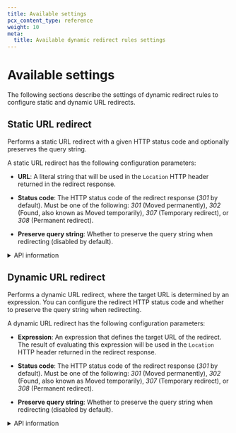 ```yaml
---
title: Available settings
pcx_content_type: reference
weight: 10
meta:
  title: Available dynamic redirect rules settings
---
```


# Available settings

The following sections describe the settings of dynamic redirect rules to configure static and dynamic URL redirects.

## Static URL redirect

Performs a static URL redirect with a given HTTP status code and optionally preserves the query string.

A static URL redirect has the following configuration parameters:

* **URL**: A literal string that will be used in the `Location` HTTP header returned in the redirect response.

* **Status code**: The HTTP status code of the redirect response (_301_ by default). Must be one of the following: _301_ (Moved permanently), _302_ (Found, also known as Moved temporarily), _307_ (Temporary redirect), or _308_ (Permanent redirect).

* **Preserve query string**: Whether to preserve the query string when redirecting (disabled by default).

<details>
<summary>API information</summary>
<div>

The full syntax of the `"action_parameters"` field for a dynamic redirect rule performing a static URL redirect is the following:

```json
 "action_parameters": {
  "from_value": {
    "target_url": {
      "value": "<STATIC_URL_VALUE>"
    },
    "status_code": <STATUS_CODE>,
    "preserve_query_string": <BOOLEAN_VALUE>
  }
}
```

The only required parameter is `<STATIC_URL_VALUE>`.

{{<render file="url-forwarding/_optional-parameters.md">}}

</div>
</details>

## Dynamic URL redirect

Performs a dynamic URL redirect, where the target URL is determined by an expression. You can configure the redirect HTTP status code and whether to preserve the query string when redirecting.

A dynamic URL redirect has the following configuration parameters:

* **Expression**: An expression that defines the target URL of the redirect. The result of evaluating this expression will be used in the `Location` HTTP header returned in the redirect response.

* **Status code**: The HTTP status code of the redirect response (_301_ by default). Must be one of the following: _301_ (Moved permanently), _302_ (Found, also known as Moved temporarily), _307_ (Temporary redirect), or _308_ (Permanent redirect).

* **Preserve query string**: Whether to preserve the query string when redirecting (disabled by default).

<details>
<summary>API information</summary>
<div>

The full syntax of the `"action_parameters"` field for a dynamic redirect rule performing a dynamic URL redirect is the following:

```json
"action_parameters": {
  "from_value": {
    "target_url": {
      "expression": "<DYNAMIC_URL_EXPRESSION>"
    },
    "status_code": <STATUS_CODE>,
    "preserve_query_string": <BOOLEAN_VALUE>
  }
}
```

The only required parameter is `<DYNAMIC_URL_EXPRESSION>`.

{{<render file="url-forwarding/_optional-parameters.md">}}

</div>
</details>
